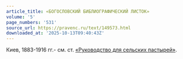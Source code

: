 ```yaml
---
article_title: «БОГОСЛОВСКИЙ БИБЛИОГРАФИЧЕСКИЙ ЛИСТОК»
volume: '5'
page_numbers: '531'
source_url: https://pravenc.ru/text/149573.html
downloaded_at: '2025-10-13T09:40:43Z'
---
```


Киев, 1883-1916 гг.- см. ст. [«Руководство для сельских пастырей»](<https://pravenc.ru/text/ Руководство для сельских пастырей .html>).
